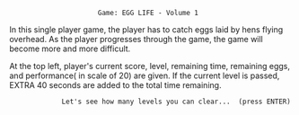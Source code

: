                           Game: EGG LIFE - Volume 1

In this single player game, the player
has to catch eggs laid by hens flying overhead.
As the player progresses through the game, the game
 will become more and more difficult.

At the top left, player's current score, level,
 remaining time, remaining eggs, and performance( in scale of 20) are given.
    If the current level is passed, EXTRA 40 seconds are
 added to the total time remaining.



                 Let's see how many levels you can clear...  (press ENTER)
